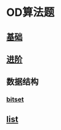 # OD算法题

## [基础](https://github.com/niu0217/Documents/blob/main/Algorithm/OD/Base/Readme.md)

## [进阶](https://github.com/niu0217/Documents/blob/main/Algorithm/OD/Advanced/Readme.md)

## 数据结构

### [bitset](https://github.com/niu0217/Documents/blob/main/Algorithm/OD/bitset/Readme.md)

## [list](https://github.com/niu0217/Documents/blob/main/Algorithm/OD/list/Readme.md)
